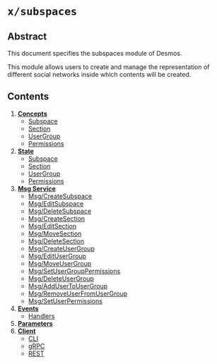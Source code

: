 <!--
order: 0
title: Subspaces Overview
parent:
  title: "subspaces"
-->

# `x/subspaces`

## Abstract 
This document specifies the subspaces module of Desmos.  

This module allows users to create and manage the representation of different social networks inside which contents will be created.

## Contents
1. **[Concepts](01_concepts.md)**
    - [Subspace](01_concepts.md#subspace)
    - [Section](01_concepts.md#section)
    - [UserGroup](01_concepts.md#user-group)
    - [Permissions](01_concepts.md#permissions)
2. **[State](02_state.md)**
    - [Subspace](02_state.md#subsapce)
    - [Section](02_state.md#section)
    - [UserGroup](02_state.md#user-group)
    - [Permissions](02_state.md#permissions)
3. **[Msg Service](03_messages.md)**
    - [Msg/CreateSubspace](03_messages.md#msgcreatesubspace)
    - [Msg/EditSubspace](03_messages.md#msgeditsubspace)
    - [Msg/DeleteSubspace](03_messages.md#msgdeletesubspace)
    - [Msg/CreateSection](03_messages.md#msgcreatesection)
    - [Msg/EditSection](03_messages.md#msgeditsection)
    - [Msg/MoveSection](03_messages.md#msgmovesection)
    - [Msg/DeleteSection](03_messages.md#msgdeletesection)
    - [Msg/CreateUserGroup](03_messages.md#msgcreateusergroup)
    - [Msg/EditUserGroup](03_messages.md#msgeditusergroup)
    - [Msg/MoveUserGroup](03_messages.md#msgmoveusergroup)
    - [Msg/SetUserGroupPermissions](03_messages.md#msgsetusergrouppermissions)
    - [Msg/DeleteUserGroup](03_messages.md#msgdeleteusergroup)
    - [Msg/AddUserToUserGroup](03_messages.md#msgaddusertousergroup)
    - [Msg/RemoveUserFromUserGroup](03_messages.md#msgremoveuserfromusergroup)
    - [Msg/SetUserPermissions](03_messages.md#msgsetuserpermissions)
4. **[Events](04_events.md)**
    - [Handlers](04_events.md#handlers) 
5. **[Parameters](05_params.md)**
6. **[Client](06_client.md)**
    - [CLI](06_client.md#cli)
    - [gRPC](06_client.md#grpc)
    - [REST](06_client.md#rest)